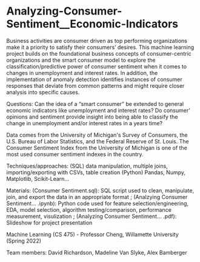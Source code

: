 # Analyzing-Consumer-Sentiment__Economic-Indicators

Business activities are consumer driven as top performing organizations make it a priority to satisfy their consumers’ desires. This machine learning project builds on the foundational business concepts of consumer-centric organizations and the smart consumer model to explore the classification/predictive power of consumer sentiment when it comes to changes in unemployment and interest rates. In addition, the implementation of anomaly detection identifies instances of consumer responses that deviate from common patterns and might require closer analysis into specific causes. 

Questions: 
Can the idea of a “smart consumer” be extended to general economic indicators like unemployment and interest rates?
Do consumer’ opinions and sentiment provide insight into being able to classify the change in unemployment and/or interest rates in a years time?

Data comes from the University of Michigan's Survey of Consumers, the U.S. Bureau of Labor Statistics, and the Federal Reserve of St. Louis. The Consumer Sentiment Index from the University of Michigan is one of the most used consumer sentiment indexes in the country. 

Techniques/approaches: 
(SQL) data manipulation, multiple joins, importing/exporting with CSVs, table creation
(Python) Pandas, Numpy, Matplotlib, Scikit-Learn... 

Materials:
  (Consumer Sentiment.sql): SQL script used to clean, manipulate, join, and export the data in an appropriate format ;
  (Analzying Consumer Sentiment... .ipynb): Python code used for feature selection/engineering, EDA, model selection, algorithm testing/comparison, performance measurement, visulization ; 
  (Analyzing Consumer Sentiment... .pdf): Slideshow for project presentation
  
  
Machine Learning (CS 475) - Professor Cheng, Willamette University (Spring 2022)

Team members: David Richardson, Madeline Van Slyke, Alex Bamberger
